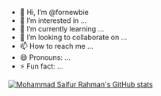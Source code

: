 - 👋 Hi, I’m @fornewbie
- 👀 I’m interested in ...
- 🌱 I’m currently learning ...
- 💞️ I’m looking to collaborate on ...
- 📫 How to reach me ...
- 😄 Pronouns: ...
- ⚡ Fun fact: ...
<!-- [Top Langs](https://github-readme-stats.vercel.app/api/top-langs/?username=myusername&theme=tokyonight) -->
[![Mohammad Saifur Rahman's GitHub stats](https://github-readme-stats.vercel.app/api/top-langs?username=fornewbie&hide=scss&theme=algolia&show_icons=true)](https://github.com/fornewbie/fornewbie)
<!---
fornewbie/fornewbie is a ✨ special ✨ repository because its `README.md` (this file) appears on your GitHub profile.
You can click the Preview link to take a look at your changes.
--->
